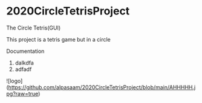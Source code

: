 # 2020CircleTetrisProject

The Circle Tetris(GUI)

This project is a tetris game but in a circle

Documentation 

1. dalkdfa
2. adfadf

![logo] (https://github.com/alpasaam/2020CircleTetrisProject/blob/main/AHHHHH.jpg?raw=true)
